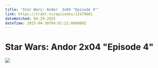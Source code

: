 ```yaml
---
title: 'Star Wars: Andor  2x04 "Episode 4"' 
link: https://trakt.tv/episodes/12479681
dateWatched: 04-29-2025
dateTime: 2025-04-30T04:01:22.000000Z
---
```

# Star Wars: Andor  2x04 "Episode 4"

![](https://walter-r2.trakt.tv/images/episodes/012/479/681/screenshots/thumb/394604691a.jpg)